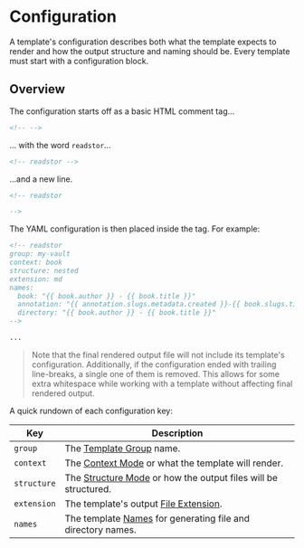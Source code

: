 # Configuration

A template's configuration describes both what the template expects to render and how the output
structure and naming should be. Every template must start with a configuration block.

## Overview

The configuration starts off as a basic HTML comment tag...

```markdown
<!-- -->
```

... with the word `readstor`...

```markdown
<!-- readstor -->
```

...and a new line.

```markdown
<!-- readstor

-->
```

The YAML configuration is then placed inside the tag. For example:

```markdown
<!-- readstor
group: my-vault
context: book
structure: nested
extension: md
names:
  book: "{{ book.author }} - {{ book.title }}"
  annotation: "{{ annotation.slugs.metadata.created }}-{{ book.slugs.title }}"
  directory: "{{ book.author }} - {{ book.title }}"
-->

...
```

> <i class="fa fa-exclamation-circle"></i> Note that the final rendered output file will not include
> its template's configuration. Additionally, if the configuration ended with trailing line-breaks,
> a single one of them is removed. This allows for some extra whitespace while working with a
> template without affecting final rendered output.

A quick rundown of each configuration key:

| Key         | Description                                                                       |
| ----------- | --------------------------------------------------------------------------------- |
| `group`     | The [Template Group][template-groups] name.                                       |
| `context`   | The [Context Mode][context-modes] or what the template will render.               |
| `structure` | The [Structure Mode][structure-modes] or how the output files will be structured. |
| `extension` | The template's output [File Extension][file-extensions].                          |
| `names`     | The template [Names][names] for generating file and directory names.              |

[context-modes]: /templates/configuration/context-modes.md
[file-extensions]: /templates/configuration/file-extensions.md
[names]: /templates/configuration/names.md
[structure-modes]: /templates/configuration/structure-modes.md
[template-groups]: /templates/configuration/template-groups.md
